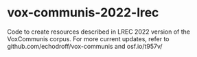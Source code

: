 # vox-communis-2022-lrec
Code to create resources described in LREC 2022 version of the VoxCommunis corpus. For more current updates, refer to github.com/echodroff/vox-communis and osf.io/t957v/
